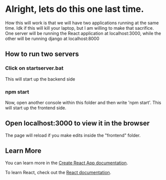 
# Alright, lets do this one last time.

How this will work is that we will have two applications running at the same time. Idk if this will kill your laptop, but I am willing to make that sacrifice.
One server will be running the React application at localhost:3000, while the other will be running django at localhost:8000

## How to run two servers

### Click on startserver.bat

This will start up the backend side

### npm start 

Now, open another console within this folder and then write 'npm start'.
This will start up the frontend side.


## Open localhost:3000 to view it in the browser
The page will reload if you make edits inside the "frontend" folder.

## Learn More

You can learn more in the [Create React App documentation](https://facebook.github.io/create-react-app/docs/getting-started).

To learn React, check out the [React documentation](https://reactjs.org/).

